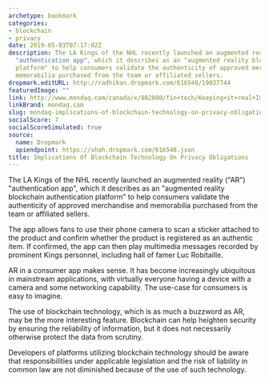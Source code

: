 ```yaml
---
archetype: bookmark
categories:
- blockchain
- privacy
date: 2019-05-03T07:17:02Z
description: The LA Kings of the NHL recently launched an augmented reality ("AR")
  "authentication app", which it describes as an "augmented reality blockchain authentication
  platform" to help consumers validate the authenticity of approved merchandise and
  memorabilia purchased from the team or affiliated sellers.
dropmark.editURL: http://radhikan.dropmark.com/616548/19037744
featuredImage: ""
link: http://www.mondaq.com/canada/x/802000/fin+tech/Keeping+it+real+Implications+of+blockchain+technology+on+privacy+obligations
linkBrand: mondaq.com
slug: mondaq-implications-of-blockchain-technology-on-privacy-obligations
socialScore: 7
socialScoreSimulated: true
source:
  name: Dropmark
  apiendpoint: https://shah.dropmark.com/616548.json
title: Implications Of Blockchain Technology On Privacy Obligations
---
```

The LA Kings of the NHL recently launched an augmented reality ("AR") "authentication app", which it describes as an "augmented reality blockchain authentication platform" to help consumers validate the authenticity of approved merchandise and memorabilia purchased from the team or affiliated sellers.

The app allows fans to use their phone camera to scan a sticker attached to the product and confirm whether the product is registered as an authentic item. If confirmed, the app can then play multimedia messages recorded by prominent Kings personnel, including hall of famer Luc Robitaille.

AR in a consumer app makes sense. It has become increasingly ubiquitous in mainstream applications, with virtually everyone having a device with a camera and some networking capability. The use-case for consumers is easy to imagine.

The use of blockchain technology, which is as much a buzzword as AR, may be the more interesting feature. Blockchain can help heighten security by ensuring the reliability of information, but it does not necessarily otherwise protect the data from scrutiny.

Developers of platforms utilizing blockchain technology should be aware that responsibilities under applicable legislation and the risk of liability in common law are not diminished because of the use of such technology.


